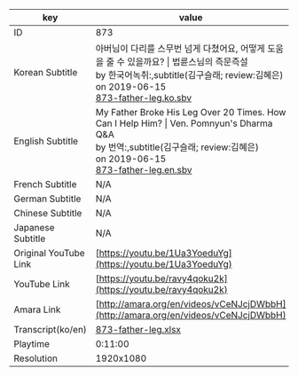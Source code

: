 |  key  |  value  |
|-------|---------|
| ID            | 873 |
| Korean Subtitle | 아버님이 다리를 스무번 넘게 다쳤어요, 어떻게 도움을 줄 수 있을까요? \| 법륜스님의 즉문즉설<br>by 한국어녹취:,subtitle(김구슬래; review:김혜은)<br>on 2019-06-15<br>[873-father-leg.ko.sbv](https://github.com/jungtosociety/dharma-qna/raw/master/sub/873/873-father-leg.ko.sbv)<br>|
| English Subtitle | My Father Broke His Leg Over 20 Times.  How Can I Help Him? \| Ven. Pomnyun's Dharma Q&A<br>by 번역:,subtitle(김구슬래; review:김혜은)<br>on 2019-06-15<br>[873-father-leg.en.sbv](https://github.com/jungtosociety/dharma-qna/raw/master/sub/873/873-father-leg.en.sbv)<br>|
| French Subtitle | N/A |
| German Subtitle | N/A |
| Chinese Subtitle | N/A |
| Japanese Subtitle | N/A |
| Original YouTube Link  | [https://youtu.be/1Ua3YoeduYg](https://youtu.be/1Ua3YoeduYg) |
| YouTube Link  | [https://youtu.be/ravy4qoku2k](https://youtu.be/ravy4qoku2k) |
| Amara Link    | [http://amara.org/en/videos/vCeNJcjDWbbH](http://amara.org/en/videos/vCeNJcjDWbbH) |
| Transcript(ko/en) | [873-father-leg.xlsx](https://github.com/jungtosociety/dharma-qna/raw/master/sub/873/873-father-leg.xlsx) |
| Playtime | 0:11:00 |
| Resolution | 1920x1080|
